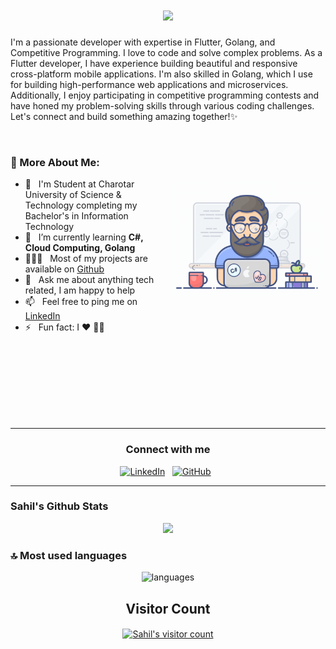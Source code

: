 <h1 align="center">
  <a href="https://git.io/typing-svg">
    <img src="https://readme-typing-svg.herokuapp.com/?lines=Hello,+There!+👋;This+is+Sahil+Sojitra+💻;Nice+to+meet+you!&center=true&size=30">
  </a>
</h1>

I'm a passionate developer with expertise in Flutter, Golang, and Competitive Programming. I love to code and solve complex problems. As a Flutter developer, I have experience building beautiful and responsive cross-platform mobile applications. I'm also skilled in Golang, which I use for building high-performance web applications and microservices. Additionally, I enjoy participating in competitive programming contests and have honed my problem-solving skills through various coding challenges. Let's connect and build something amazing together!✨

<br />

### 🧐 More About Me:

<img align="right" alt="GIF" src="assets/programmer.gif" width="50%" />

- 🏫 &nbsp; I'm Student at Charotar University of Science & Technology completing my Bachelor's in Information Technology
- 🌱 &nbsp; I’m currently learning **C#, Cloud Computing, Golang**
- 👨🏻‍💻 &nbsp; Most of my projects are available on [Github](https://github.com/SahilPatel146?tab=repositories)
- 💬 &nbsp; Ask me about anything tech related, I am happy to help
- 📫 &nbsp; Feel free to ping me on [LinkedIn](https://www.linkedin.com/in/sahilsojitra/)
- ⚡ &nbsp; Fun fact: I :heart: :man_technologist:
 <p align="left">
</p>
<br/> <br/> <br/> <br/> <br/> <br/> <br/>
<hr/>
<p align="center">
<h3 align="center">Connect with me</h3>
<p align="center">
<a href="https://www.linkedin.com/in/sahilsojitra/"><img title="LinkedIn" src="https://github.com/SahilPatel146/SahilPatel146/blob/main/assets/Icons/linkedin.svg"/></a>&nbsp;&nbsp;
<a href="https://github.com/SahilPatel146"><img title="GitHub" src="https://github.com/SahilPatel146/SahilPatel146/blob/main/assets/Icons/github.svg"/></a>&nbsp;&nbsp;
<hr/>
<!--
<hr>
<h2>Watch my contributions graph eaten by snake 🐍</h2>
<div align="center">
<a href="https://github.com/SahilPatel146">
    <img src="https://github.com/SahilPatel146/SahilPatel146/blob/output/github-contribution-grid-snake.gif" width="100%">
  </a>
</div>
-->

### Sahil's Github Stats

<p align="center">
  <img width="48%" src="https://github-readme-stats.vercel.app/api?username=SahilPatel146&show_icons=true&theme=radical" />
</p>

### 🔝 Most used languages
<p align="center">
  <img alt="languages" src="https://github-readme-stats.vercel.app/api/top-langs/?username=SahilPatel146&layout=compact&theme=radical" />
</p>
<!-- 
<h2 align='center'><i><a href="https://github.com/SahilPatel146">Activity Graph 📈</i></h2>
<p align="center">
  <a href="https://github.com/SahilPatel146">
    <img
      src="https://activity-graph.herokuapp.com/graph?username=SahilPatel146&custom_title=Kaushal's%20Contribution%20Graph&theme=github&area=true&hide_border=true"
      width="100%">
  </a>
</p>
-->


<!-- <h2 align="center"><i>🎵 Spotify Status</i></h2>
<p align="center">
  <a href="https://open.spotify.com/user/0r6t956lbmezmq8uw79uud2wu">
    <img src="https://SahilPatel146.vercel.app/api?rainbow=true&scan=true&spin=true&theme=dark" width="60%">
  </a>
</p>
-->

<div align="center">

  ## Visitor Count
  <a href="https://profile-counter.glitch.me/SahilPatel146/count.svg"><img align="center"
      src="https://profile-counter.glitch.me/SahilPatel146/count.svg" alt="Sahil's visitor count" /></a>
</div>

<!-- <img src="assets/footer.png" alt="Footer image"> -->
